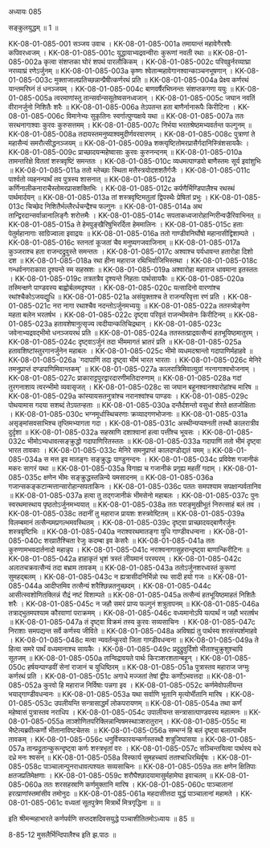 अध्यायः 085

सङ्कुलयुद्धम् ॥ 1 ॥

KK-08-01-085-001	सञ्जय उवाच ।
KK-08-01-085-001a	तमायान्तं महावेगैरश्वैः कपिवरध्वजम् ।
KK-08-01-085-001c	युद्धायाभ्यद्रवन्वीराः कुरूणां नवती रथाः ॥
KK-08-01-085-002a	कृत्वा संशप्तका घोरं शपथं पारलौकिकम् ।
KK-08-01-085-002c	परिवव्रुर्नरव्याघ्रा नरव्याघ्रं रणेऽर्जुनम् ॥
KK-08-01-085-003a	कृष्णः श्वेतान्महावेगानश्वान्काञ्चनभूषणान् ।
KK-08-01-085-003c	मुक्ताजालप्रतिच्छन्नान्प्रैषीत्कर्णरथं प्रति ॥
KK-08-01-085-004a	प्रेक्ष्य कर्णरथं यान्तमरिघ्नं तं धनञ्जयम् ।
KK-08-01-085-004c	बाणवर्षैरभिघ्नन्तः संशप्तकगणा ययुः ॥
KK-08-01-085-005a	त्वरमाणांस्तु तान्सर्वान्ससूतेष्वसनध्वजान् ।
KK-08-01-085-005c	जघान नवतिं वीरानर्जुनो निशितैः शरैः ॥
KK-08-01-085-006a	तेऽपतन्त हता बाणैर्नानारूपैः किरीटिना ।
KK-08-01-085-006c	विमानेभ्यः सुकृतिनः स्वर्गात्पुण्यक्षये यथा ॥
KK-08-01-085-007a	ततः सरथनागाश्वाः कुरवः कुरुसत्तमम् ।
KK-08-01-085-007c	निर्भया भरतश्रेष्ठमभ्यवर्तन्त फल्गुनम् ॥
KK-08-01-085-008a	तदायस्तमनुष्याश्वमुदीर्णवरवारणम् ।
KK-08-01-085-008c	पुत्राणां ते महासैन्यं समरौत्सीद्धनञ्जयम् ॥
KK-08-01-085-009a	शक्त्यृष्टितोमरप्रासैर्गदानिस्त्रिंशसायकैः ।
KK-08-01-085-009c	प्राच्छादयन्महेष्वासाः कुरवः कुरुनन्दनम् ॥
KK-08-01-085-010a	तामन्तरिक्षे विततां शस्त्रवृष्टिं समन्ततः ।
KK-08-01-085-010c	व्यधमत्पाण्डवो बाणैस्तमः सूर्य इवांशुभिः ॥
KK-08-01-085-011a	ततो म्लेच्छाः स्थिता मत्तैस्त्रयोदशशतैर्गजैः ।
KK-08-01-085-011c	पार्श्वतो व्यहनन्पार्थं तव पुत्रस्य शासनात् ॥
KK-08-01-085-012a	कर्णिनालीकनाराचैस्तोमरप्रासशक्तिभिः ।
KK-08-01-085-012c	कर्पणैर्भिण्डिपालैश्च रथस्थं पार्थमार्दयन् ॥
KK-08-01-085-013a	तां शस्त्रवृष्टिमतुलां द्विपस्थैः प्रेषितां प्रभुः ।
KK-08-01-085-013c	चिच्छेद निशितैर्भल्लैरर्धचन्द्रैश्च फल्गुनः ॥
KK-08-01-085-014a	अथ तान्द्विरदान्सर्वान्नानालिङ्गैः शरोत्तमैः ।
KK-08-01-085-014c	सपताकध्वजारोहान्गिरीन्वज्रैरिवाभिनत् ॥
KK-08-01-085-015a	ते हेमपुङ्खैरिषुभिरर्दिता हेममालिनः ।
KK-08-01-085-015c	हताः पेतुर्महानागाः साग्रिज्वाला इवाद्रयः ॥
KK-08-01-085-016a	ततो गाण्डीवनिर्घोषो महानासीद्विशाम्पते ।
KK-08-01-085-016c	स्तनतां कूजतां चैव मनुष्यगजवाजिनाम् ॥
KK-08-01-085-017a	कुञ्जराश्च हता राजन्दद्रुवुस्ते समन्ततः ।
KK-08-01-085-017c	अश्वाश्च पर्यधावन्त हतारोहा दिशो दश ॥
KK-08-01-085-018a	रथा हीना महाराज रथिभिर्वाजिभिस्तथा ।
KK-08-01-085-018c	गन्धर्वनगराकारा दृश्यन्ते स्म सहस्रशः ॥
KK-08-01-085-019a	अश्वारोहा महाराज धावमाना इतस्ततः ।
KK-08-01-085-019c	तत्रतत्रैव दृश्यन्ते निहताः पार्थसायकैः ॥
KK-08-01-085-020a	तस्मिन्क्षणे पाण्डवस्य बाह्वोर्बलमदृश्यत ।
KK-08-01-085-020c	यत्सादिनो वारणांश्च रथांश्चैकोऽजयद्युधि ॥
KK-08-01-085-021a	असंयुक्ताश्च ते राजन्परिवृत्ता रणं प्रति ।
KK-08-01-085-021c	नरा नागा रथाश्चैव नदन्तोऽर्जुनमभ्ययुः ॥
KK-08-01-085-022a	ततस्त्र्येङ्गेण महता बलेन भरतर्षभ ।
KK-08-01-085-022c	दृष्ट्वा परिवृतं राजन्भीमसेनः किरीटिनम् ॥
KK-08-01-085-023a	हतावशेषानुत्सृज्य त्वदीयान्कतिचिद्रथान् ।
KK-08-01-085-023c	जवेनाभ्यद्रवद्भीमो धनञ्जयरथं प्रति ॥
KK-08-01-085-024a	ततस्तत्प्राद्रवत्सैन्यं हतभूयिष्ठमातुरम् ।
KK-08-01-085-024c	दृष्ट्वाऽर्जुनं तदा भीममागतं भ्रातरं प्रति ॥
KK-08-01-085-025a	हतावशिष्टांस्तुरगानर्जुनेन महाबलः ।
KK-08-01-085-025c	भीमो व्यधमदश्रान्तो गदापाणिर्महाहवे ॥
KK-08-01-085-026a	`गदापाणिं तदा दृष्ट्वा भीमं भारत भारताः ।
KK-08-01-085-026c	मेनिरे तमनुप्राप्तं दण्डपाणिमिवान्तकम्' ॥
KK-08-01-085-027a	कालरात्रिमिवात्युग्रां नरनागाश्वभोजनाम् ।
KK-08-01-085-027c	प्राकाराट्टपुरद्वारदारणीमतिदारुणाम् ॥
KK-08-01-085-028a	गदां तुरगनाशाय त्वरन्भीमो व्यवासृजत् ।
KK-08-01-085-028c	सा जघान बहूनश्वानश्वारोहांश्च मारिष ॥
KK-08-01-085-029a	कांस्यायसतनुत्रांश्च नरानश्वांश्च पाण्डवः ।
KK-08-01-085-029c	पोथयामास गदया सशब्दं तेऽपतन्हताः ॥
KK-08-01-085-030a	दन्तैर्दशन्तो वसुधां शेरते क्षतजोक्षिताः ।
KK-08-01-085-030c	भग्नमूर्धास्थिचरणाः क्रव्यादगणभोजनाः ॥
KK-08-01-085-031a	असृङ्मांसवसाभिश्च तृप्तिमभ्यागता गदा ।
KK-08-01-085-031c	अस्थीन्यप्यश्नती तस्थौ कालरात्रीव दुर्दृशा ॥
KK-08-01-085-032a	सहस्राणि दशाश्वानां हत्वा पत्तींश्च भूयसः ।
KK-08-01-085-032c	भीमोऽभ्यधावत्सङ्क्रुद्धो गदापाणिरितस्ततः ॥
KK-08-01-085-033a	गदापाणिं ततो भीमं दृष्ट्वा भारत तावकाः ।
KK-08-01-085-033c	मेनिरे समनुप्राप्तं कालदण्डोद्यतं यमम् ॥
KK-08-01-085-034a	स मत्त इव मातङ्गः सङ्क्रुद्धः पाण्डुनन्दनः ।
KK-08-01-085-034c	प्रविवेश गजानीकं मकरः सागरं यथा ॥
KK-08-01-085-035a	विगाह्य च गजानीकं प्रगृह्य महतीं गदाम् ।
KK-08-01-085-035c	क्षणेन भीमः सङ्क्रुद्धस्तन्निन्ये यमसादनम् ॥
KK-08-01-085-036a	गजान्सकङ्कटान्मत्तान्सारोहान्सपताकिनः ।
KK-08-01-085-036c	पततः समपश्याम सपक्षान्पर्वतानिव ॥
KK-08-01-085-037a	हत्वा तु तद्गजानीकं भीमसेनो महाबलः ।
KK-08-01-085-037c	पुनः स्वरथमास्थाय पृष्ठतोऽर्जुनमभ्ययात् ॥
KK-08-01-085-038a	ततः पराङ्मुखीभूतं निरुत्साहं बलं तव ।
KK-08-01-085-038c	तदानीं तु महाराज प्रायशः शस्त्रवेष्टितम् ॥
KK-08-01-085-039a	विलम्बमानं तत्सैन्यमप्रगल्भमवस्थितम् ।
KK-08-01-085-039c	दृष्ट्वा प्राच्छादयद्बाणैरर्जुनः शस्त्रवृष्टिभिः ॥
KK-08-01-085-040a	नराश्वरथमातङ्गा युधि गाण्डीवधन्वना ।
KK-08-01-085-040c	शरव्रातैश्चिता रेजुः कदम्बा इव केसरैः ॥
KK-08-01-085-041a	ततः कुरुणामभवदार्तनादो महान्नृप ।
KK-08-01-085-041c	नराश्वनागासुहरान्दृष्ट्वा बाणान्किरीटिनः ॥
KK-08-01-085-042a	हाहाकृतं भृशं त्रस्तं लीयमानं परस्परम् ।
KK-08-01-085-042c	अलातचक्रवत्सैन्यं तदा बभ्राम तावकम् ॥
KK-08-01-085-043a	ततोऽर्जुनशरध्वस्तं कुरूणां सुमहद्बलम् ।
KK-08-01-085-043c	न ह्यत्रासीदनिर्भिन्नो रथः सादी हयो गजः ॥
KK-08-01-085-044a	आदीप्तमिव तत्सैन्यं शरैश्छिन्नतनुच्छदम् ।
KK-08-01-085-044c	आसीत्स्वशोणितक्लिन्नं रौद्रं नष्टं विशाम्पते ॥
KK-08-01-085-045a	तत्सैन्यं हतभूयिष्ठमाहतं निशितैः शरैः ।
KK-08-01-085-045c	न जहौ समरं प्राप्य फल्गुनं शत्रुतापनम् ॥
KK-08-01-085-046a	तत्राद्भुतमपश्याम कौरवाणां पराक्रमम् ।
KK-08-01-085-046c	वध्यमानोऽपि यत्पार्थं न जहौ भरतर्षभ ॥
KK-08-01-085-047a	तं दृष्ट्वा विक्रमं तस्य कुरवः सव्यसाचिनः ।
KK-08-01-085-047c	निराशाः समपद्यन्त सर्वे कर्णस्य जीविते ॥
KK-08-01-085-048a	अविषह्यं तु पार्थस्य शरसंस्पर्शमाहवे ।
KK-08-01-085-048c	मत्वा न्यवर्तन्कुरवो जिता गाण्डीवधन्वना ॥
KK-08-01-085-049a	ते हित्वा समरे पार्थं वध्यमानाश्च सायकैः ।
KK-08-01-085-049c	प्रदुद्रुवुर्दिशो भीताश्चुक्रुशुश्चापि सूतजम् ॥
KK-08-01-085-050a	तान्विद्रावयते पार्थः किरञ्शरशतान्बहून् ।
KK-08-01-085-050c	हर्षयन्पाण्डवीं सेनां राजानं च युधिष्ठिरम् ॥
KK-08-01-085-051a	पुत्रास्तव महाराज जग्मुः कर्णरथं प्रति ।
KK-08-01-085-051c	अगाधे मज्जतां तेषां द्वीपः कर्णोऽभवत्तदा ॥
KK-08-01-085-052a	कुरवो हि महाराज निर्विषाः पन्नगा इव ।
KK-08-01-085-052c	कर्णमेवोपलीयन्त भयाद्गाण्डीवधन्वनः ॥
KK-08-01-085-053a	यथा सर्वाणि भूतानि मृत्योर्भीतानि मारिष ।
KK-08-01-085-053c	उपलीयन्ति सन्त्रासाद्धर्मं लोकपरायणम् ॥
KK-08-01-085-054a	तथा कर्णं महेष्वासं पुत्रास्तव नराधिप ।
KK-08-01-085-054c	उपालीयन्त सन्त्रासात्पाण्डवस्य महात्मनः ॥
KK-08-01-085-055a	ताञ्शोणितपरिक्लिन्नान्विषमस्थाञ्शरातुरान् ।
KK-08-01-085-055c	मा भैष्टेत्यब्रवीत्कर्णो भीतानाविष्टचेतसः ॥
KK-08-01-085-056a	सम्भग्नं हि बलं दृष्ट्वा बलात्पार्थेन तावकम् ।
KK-08-01-085-056c	धनुर्विस्फारयन्कर्णस्तस्थौ शत्रुजिघांसया ॥
KK-08-01-085-057a	तान्प्रद्रुतान्कुरून्दृष्ट्वा कर्णः शस्त्रभृतां वरः ।
KK-08-01-085-057c	सञ्चिन्तयित्वा पार्थस्य वधे दध्रे मनः श्वसन् ॥
KK-08-01-085-058a	विस्फार्य सुमहच्चापं ततश्चाधिरथिर्वृषः ।
KK-08-01-085-058c	पाञ्चालान्पुनराधावत्पश्यतः सव्यसाचिनः ॥
KK-08-01-085-059a	ततः क्षणेन क्षितिपाः क्षतजप्रतिमेक्षणाः ।
KK-08-01-085-059c	शरौघैश्छादयामासुर्महामेघा इवाचलम् ॥
KK-08-01-085-060a	ततः शरसहस्राणि कर्णमुक्तानि मारिष ।
KK-08-01-085-060c	पाञ्चालानां हरत्प्राणांस्तमांसीव तमोनुदः ॥
KK-08-01-085-061a	महदासीत्तदा युद्धं पाञ्चालानां महामते ।
KK-08-01-085-061c	वध्यतां सूतपुत्रेण मित्रार्थे मित्रगृद्धिना ॥ ॥

इति श्रीमन्महाभारते कर्णपर्वणि सप्तदशदिवसयुद्धे पञ्चाशीतितमोऽध्यायः ॥ 85 ॥

8-85-12 मुसलैर्भिन्दिपालैश्च इति झ.पाठः ॥
